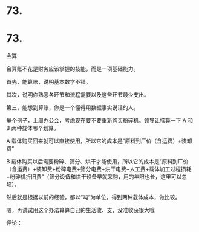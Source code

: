 # 73.

# 73.

会算

会算账不花是财务应该掌握的技能，而是一项基础能力。

首先，能算账，说明基本数学不错。

其次，说明你熟悉各环节和流程需要以及这些环节最少支出。

第三，能想到算账，你是一个懂得用数据事实说话的人。

举个例子，上周办公会，考虑现在要不要重新购买粉碎机。领导让核算一下 A 和 B 两种载体哪个划算。

A 载体购买回来就可以直接使用，所以它的成本是“原料到厂价（含运费）+装卸费”

B 载体购买以后需要粉碎、筛分、烘干才能使用，所以它的成本是“原料到厂价（含运费）+装卸费+粉碎电费+筛分电费+烘干电费+人工费+载体加工过程损耗+粉碎机折旧费”（筛分设备和烘干设备早就采购，用的年限也长，这里可以忽略）。

然后就是根据以前的经验，都以“吨”为单位，得到两种载体成本，做比较。

嗯，再试试用这个办法算算自己的生活收、支，没准收获很大哦

评论：